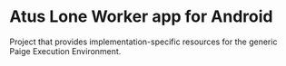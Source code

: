 Atus Lone Worker app for Android
================================

Project that provides implementation-specific resources for the generic Paige Execution Environment.
